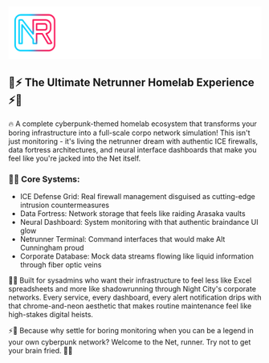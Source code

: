 <p align="center">
  <img src="./netrunner-wordmark.png" alt="Netrunner Logo" width="600"/>
</p>

## 🌆⚡ The Ultimate Netrunner Homelab Experience ⚡🌆

🔥 A complete cyberpunk-themed homelab ecosystem that transforms your boring infrastructure into a full-scale corpo network simulation! This isn't just monitoring - it's living the netrunner dream with authentic ICE firewalls, data fortress architectures, and neural interface dashboards that make you feel like you're jacked into the Net itself.

### 🤖💀 Core Systems:

- ICE Defense Grid: Real firewall management disguised as cutting-edge intrusion countermeasures
- Data Fortress: Network storage that feels like raiding Arasaka vaults
- Neural Dashboard: System monitoring with that authentic braindance UI glow
- Netrunner Terminal: Command interfaces that would make Alt Cunningham proud
- Corporate Database: Mock data streams flowing like liquid information through fiber optic veins

🌃🔮 Built for sysadmins who want their infrastructure to feel less like Excel spreadsheets and more like shadowrunning through Night City's corporate networks. Every service, every dashboard, every alert notification drips with that chrome-and-neon aesthetic that makes routine maintenance feel like high-stakes digital heists.

⚡🎯 Because why settle for boring monitoring when you can be a legend in your own cyberpunk network? Welcome to the Net, runner. Try not to get your brain fried. 🧠💥
